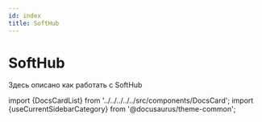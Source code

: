 ```yaml
---
id: index
title: SoftHub
---
```


# SoftHub

Здесь описано как работать с SoftHub

import {DocsCardList} from '../../../../../src/components/DocsCard';
import {useCurrentSidebarCategory} from '@docusaurus/theme-common';

<DocsCardList list={useCurrentSidebarCategory().items} />